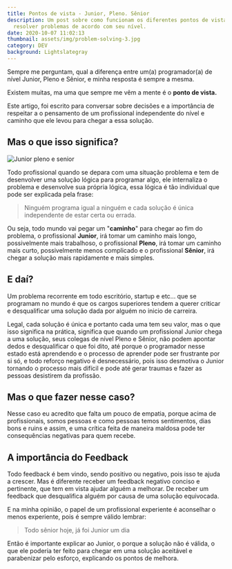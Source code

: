```yaml
---
title: Pontos de vista - Junior, Pleno. Sênior
description: Um post sobre como funcionam os diferentes pontos de vista para
  resolver problemas de acordo com seu nível.
date: 2020-10-07 11:02:13
thumbnail: assets/img/problem-solving-3.jpg
category: DEV
background: Lightslategray
---
```

Sempre me perguntam, qual a diferença entre um(a) programador(a) de nível Junior, Pleno e Sênior, e minha resposta é sempre a mesma.

Existem muitas, ma uma que sempre me vêm a mente é o **ponto de vista.** 

Este artigo, foi escrito para conversar sobre decisões e a importância de respeitar a o pensamento de um profissional independente do nível e caminho que ele levou para chegar a essa solução. 

## **Mas o que isso significa?**

![Junior pleno e senior](assets/img/cientista-de-dados-junior-pleno-e-senior.png "Junior pleno e senior")

Todo profissional quando se depara com uma situação problema e tem de desenvolver uma solução lógica para programar algo, ele internaliza o problema e desenvolve sua própria lógica, essa lógica é tão individual que pode ser explicada pela frase:

> Ninguém programa igual a ninguém e cada solução é única independente de estar certa ou errada.

Ou seja, todo mundo vai pegar um "**caminho**" para chegar ao fim do problema, o profissional **Junior**, irá tomar um caminho mais longo, possivelmente mais trabalhoso, o profissional **Pleno**, irá tomar um caminho mais curto, possivelmente menos complicado e o profissional **Sênior**, irá chegar a solução mais rapidamente e mais simples. 

## E daí?

Um problema recorrente em todo escritório, startup e etc... que se programam no mundo é que os cargos superiores tendem a querer criticar e desqualificar uma solução dada por alguém no inicio de carreira. 

Legal, cada solução é única e portanto cada uma tem seu valor, mas o que isso significa na prática, significa que quando um profissional Junior chega a uma solução, seus colegas de nível Pleno e Sênior, não podem apontar dedos e desqualificar o que foi dito, até porque o programador nesse estado está aprendendo e o processo de aprender pode ser frustrante por si só, e todo reforço negativo é desnecessário, pois isso desmotiva o Junior tornando o processo mais difícil e pode até gerar traumas e fazer as pessoas desistirem da profissão.

## Mas o que fazer nesse caso?

Nesse caso eu acredito que falta um pouco de empatia, porque acima de profissionais, somos pessoas e como pessoas temos sentimentos, dias bons e ruins e assim, e uma crítica feita de maneira maldosa pode ter consequências negativas para quem recebe.

## A importância do Feedback 

Todo feedback é bem vindo, sendo positivo ou negativo, pois isso te ajuda a crescer. Mas é diferente receber um feedback negativo conciso e pertinente, que tem em vista ajudar alguém a melhorar. De receber um feedback que desqualifica alguém por causa de uma solução equivocada.

E na minha opinião, o papel de um profissional experiente é aconselhar o menos experiente, pois é sempre válido lembrar:

> Todo sênior hoje, já foi Junior um dia

Então é importante explicar ao Junior, o porque a solução não é válida, o que ele poderia ter feito para chegar em uma solução aceitável e parabenizar pelo esforço, explicando os pontos de melhora.